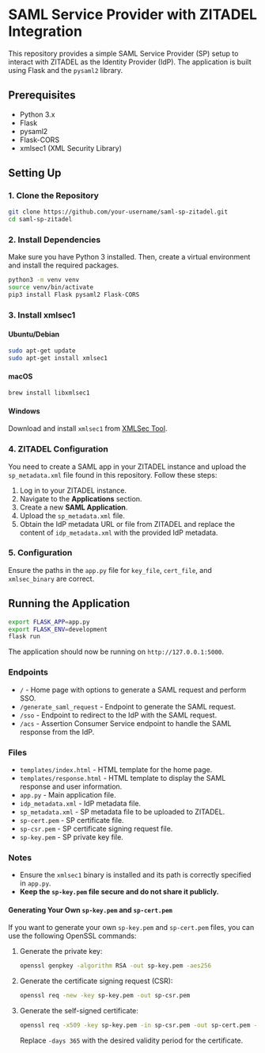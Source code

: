 # SAML Service Provider with ZITADEL Integration

This repository provides a simple SAML Service Provider (SP) setup to interact with ZITADEL as the Identity Provider (IdP). The application is built using Flask and the `pysaml2` library.

## Prerequisites

- Python 3.x
- Flask
- pysaml2
- Flask-CORS
- xmlsec1 (XML Security Library)

## Setting Up

### 1. Clone the Repository

```bash
git clone https://github.com/your-username/saml-sp-zitadel.git
cd saml-sp-zitadel
```

### 2. Install Dependencies

Make sure you have Python 3 installed. Then, create a virtual environment and install the required packages.

```bash
python3 -m venv venv
source venv/bin/activate
pip3 install Flask pysaml2 Flask-CORS
```

### 3. Install xmlsec1

#### Ubuntu/Debian

```bash
sudo apt-get update
sudo apt-get install xmlsec1
```

#### macOS

```bash
brew install libxmlsec1
```

#### Windows

Download and install `xmlsec1` from [XMLSec Tool](https://www.aleksey.com/xmlsec/download.html).

### 4. ZITADEL Configuration

You need to create a SAML app in your ZITADEL instance and upload the `sp_metadata.xml` file found in this repository. Follow these steps:

1. Log in to your ZITADEL instance.
2. Navigate to the **Applications** section.
3. Create a new **SAML Application**.
4. Upload the `sp_metadata.xml` file.
5. Obtain the IdP metadata URL or file from ZITADEL and replace the content of `idp_metadata.xml` with the provided IdP metadata.

### 5. Configuration

Ensure the paths in the `app.py` file for `key_file`, `cert_file`, and `xmlsec_binary` are correct.

## Running the Application

```bash
export FLASK_APP=app.py
export FLASK_ENV=development
flask run
```

The application should now be running on `http://127.0.0.1:5000`.

### Endpoints

- `/` - Home page with options to generate a SAML request and perform SSO.
- `/generate_saml_request` - Endpoint to generate the SAML request.
- `/sso` - Endpoint to redirect to the IdP with the SAML request.
- `/acs` - Assertion Consumer Service endpoint to handle the SAML response from the IdP.

### Files

- `templates/index.html` - HTML template for the home page.
- `templates/response.html` - HTML template to display the SAML response and user information.
- `app.py` - Main application file.
- `idp_metadata.xml` - IdP metadata file.
- `sp_metadata.xml` - SP metadata file to be uploaded to ZITADEL.
- `sp-cert.pem` - SP certificate file.
- `sp-csr.pem` - SP certificate signing request file.
- `sp-key.pem` - SP private key file.

### Notes

- Ensure the `xmlsec1` binary is installed and its path is correctly specified in `app.py`.
- **Keep the `sp-key.pem` file secure and do not share it publicly.**

#### Generating Your Own `sp-key.pem` and `sp-cert.pem`

If you want to generate your own `sp-key.pem` and `sp-cert.pem` files, you can use the following OpenSSL commands:

1. Generate the private key:

    ```bash
    openssl genpkey -algorithm RSA -out sp-key.pem -aes256
    ```

2. Generate the certificate signing request (CSR):

    ```bash
    openssl req -new -key sp-key.pem -out sp-csr.pem
    ```

3. Generate the self-signed certificate:

    ```bash
    openssl req -x509 -key sp-key.pem -in sp-csr.pem -out sp-cert.pem -days 365
    ```

    Replace `-days 365` with the desired validity period for the certificate.
